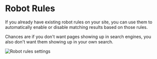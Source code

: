 # Robot Rules

If you already have existing robot rules on your site, you can use them
to automatically enable or disable matching results based on those rules.

Chances are if you don't want pages showing up in search engines, you also
don't want them showing up in your own search.

<img src="/content/robot-rules.png" alt="Robot rules settings">
